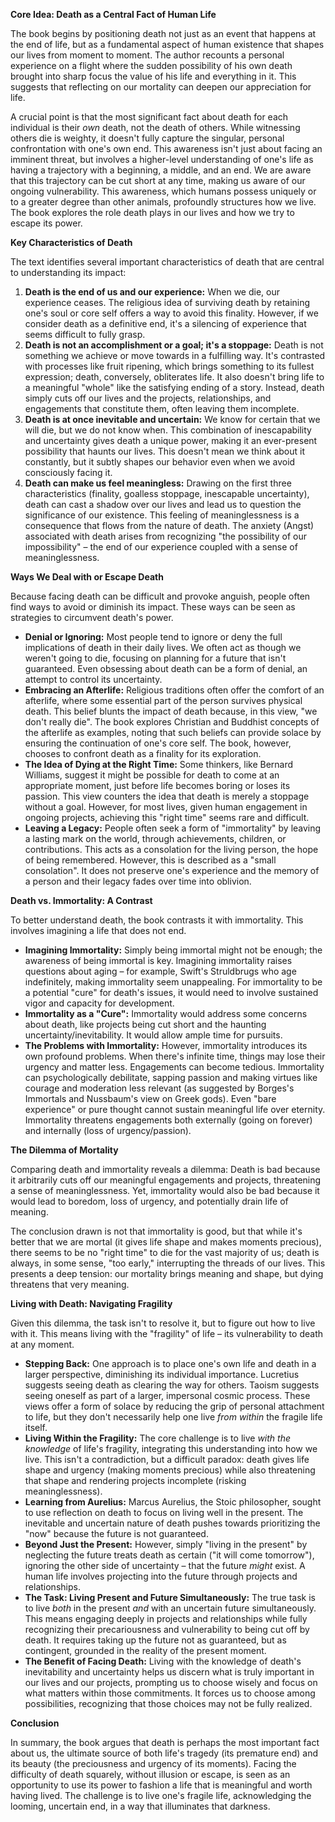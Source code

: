 **Core Idea: Death as a Central Fact of Human Life**

The book begins by positioning death not just as an event that happens at the end of life, but as a fundamental aspect of human existence that shapes our lives from moment to moment. The author recounts a personal experience on a flight where the sudden possibility of his own death brought into sharp focus the value of his life and everything in it. This suggests that reflecting on our mortality can deepen our appreciation for life.

A crucial point is that the most significant fact about death for each individual is their _own_ death, not the death of others. While witnessing others die is weighty, it doesn't fully capture the singular, personal confrontation with one's own end. This awareness isn't just about facing an imminent threat, but involves a higher-level understanding of one's life as having a trajectory with a beginning, a middle, and an end. We are aware that this trajectory can be cut short at any time, making us aware of our ongoing vulnerability. This awareness, which humans possess uniquely or to a greater degree than other animals, profoundly structures how we live. The book explores the role death plays in our lives and how we try to escape its power.

**Key Characteristics of Death**

The text identifies several important characteristics of death that are central to understanding its impact:

1. **Death is the end of us and our experience:** When we die, our experience ceases. The religious idea of surviving death by retaining one's soul or core self offers a way to avoid this finality. However, if we consider death as a definitive end, it's a silencing of experience that seems difficult to fully grasp.
2. **Death is not an accomplishment or a goal; it's a stoppage:** Death is not something we achieve or move towards in a fulfilling way. It's contrasted with processes like fruit ripening, which brings something to its fullest expression; death, conversely, obliterates life. It also doesn't bring life to a meaningful "whole" like the satisfying ending of a story. Instead, death simply cuts off our lives and the projects, relationships, and engagements that constitute them, often leaving them incomplete.
3. **Death is at once inevitable and uncertain:** We know for certain that we will die, but we do not know when. This combination of inescapability and uncertainty gives death a unique power, making it an ever-present possibility that haunts our lives. This doesn't mean we think about it constantly, but it subtly shapes our behavior even when we avoid consciously facing it.
4. **Death can make us feel meaningless:** Drawing on the first three characteristics (finality, goalless stoppage, inescapable uncertainty), death can cast a shadow over our lives and lead us to question the significance of our existence. This feeling of meaninglessness is a consequence that flows from the nature of death. The anxiety (Angst) associated with death arises from recognizing "the possibility of our impossibility" – the end of our experience coupled with a sense of meaninglessness.

**Ways We Deal with or Escape Death**

Because facing death can be difficult and provoke anguish, people often find ways to avoid or diminish its impact. These ways can be seen as strategies to circumvent death's power.

- **Denial or Ignoring:** Most people tend to ignore or deny the full implications of death in their daily lives. We often act as though we weren't going to die, focusing on planning for a future that isn't guaranteed. Even obsessing about death can be a form of denial, an attempt to control its uncertainty.
- **Embracing an Afterlife:** Religious traditions often offer the comfort of an afterlife, where some essential part of the person survives physical death. This belief blunts the impact of death because, in this view, "we don't really die". The book explores Christian and Buddhist concepts of the afterlife as examples, noting that such beliefs can provide solace by ensuring the continuation of one's core self. The book, however, chooses to confront death as a finality for its exploration.
- **The Idea of Dying at the Right Time:** Some thinkers, like Bernard Williams, suggest it might be possible for death to come at an appropriate moment, just before life becomes boring or loses its passion. This view counters the idea that death is merely a stoppage without a goal. However, for most lives, given human engagement in ongoing projects, achieving this "right time" seems rare and difficult.
- **Leaving a Legacy:** People often seek a form of "immortality" by leaving a lasting mark on the world, through achievements, children, or contributions. This acts as a consolation for the living person, the hope of being remembered. However, this is described as a "small consolation". It does not preserve one's experience and the memory of a person and their legacy fades over time into oblivion.

**Death vs. Immortality: A Contrast**

To better understand death, the book contrasts it with immortality. This involves imagining a life that does not end.

- **Imagining Immortality:** Simply being immortal might not be enough; the awareness of being immortal is key. Imagining immortality raises questions about aging – for example, Swift's Struldbrugs who age indefinitely, making immortality seem unappealing. For immortality to be a potential "cure" for death's issues, it would need to involve sustained vigor and capacity for development.
- **Immortality as a "Cure":** Immortality would address some concerns about death, like projects being cut short and the haunting uncertainty/inevitability. It would allow ample time for pursuits.
- **The Problems with Immortality:** However, immortality introduces its own profound problems. When there's infinite time, things may lose their urgency and matter less. Engagements can become tedious. Immortality can psychologically debilitate, sapping passion and making virtues like courage and moderation less relevant (as suggested by Borges's Immortals and Nussbaum's view on Greek gods). Even "bare experience" or pure thought cannot sustain meaningful life over eternity. Immortality threatens engagements both externally (going on forever) and internally (loss of urgency/passion).

**The Dilemma of Mortality**

Comparing death and immortality reveals a dilemma: Death is bad because it arbitrarily cuts off our meaningful engagements and projects, threatening a sense of meaninglessness. Yet, immortality would also be bad because it would lead to boredom, loss of urgency, and potentially drain life of meaning.

The conclusion drawn is not that immortality is good, but that while it's better that we are mortal (it gives life shape and makes moments precious), there seems to be no "right time" to die for the vast majority of us; death is always, in some sense, "too early," interrupting the threads of our lives. This presents a deep tension: our mortality brings meaning and shape, but dying threatens that very meaning.

**Living with Death: Navigating Fragility**

Given this dilemma, the task isn't to resolve it, but to figure out how to live with it. This means living with the "fragility" of life – its vulnerability to death at any moment.

- **Stepping Back:** One approach is to place one's own life and death in a larger perspective, diminishing its individual importance. Lucretius suggests seeing death as clearing the way for others. Taoism suggests seeing oneself as part of a larger, impersonal cosmic process. These views offer a form of solace by reducing the grip of personal attachment to life, but they don't necessarily help one live _from within_ the fragile life itself.
- **Living Within the Fragility:** The core challenge is to live _with the knowledge_ of life's fragility, integrating this understanding into how we live. This isn't a contradiction, but a difficult paradox: death gives life shape and urgency (making moments precious) while also threatening that shape and rendering projects incomplete (risking meaninglessness).
- **Learning from Aurelius:** Marcus Aurelius, the Stoic philosopher, sought to use reflection on death to focus on living well in the present. The inevitable and uncertain nature of death pushes towards prioritizing the "now" because the future is not guaranteed.
- **Beyond Just the Present:** However, simply "living in the present" by neglecting the future treats death as certain ("it will come tomorrow"), ignoring the other side of uncertainty – that the future _might_ exist. A human life involves projecting into the future through projects and relationships.
- **The Task: Living Present and Future Simultaneously:** The true task is to live _both_ in the present _and_ with an uncertain future simultaneously. This means engaging deeply in projects and relationships while fully recognizing their precariousness and vulnerability to being cut off by death. It requires taking up the future not as guaranteed, but as contingent, grounded in the reality of the present moment.
- **The Benefit of Facing Death:** Living with the knowledge of death's inevitability and uncertainty helps us discern what is truly important in our lives and our projects, prompting us to choose wisely and focus on what matters within those commitments. It forces us to choose among possibilities, recognizing that those choices may not be fully realized.

**Conclusion**

In summary, the book argues that death is perhaps the most important fact about us, the ultimate source of both life's tragedy (its premature end) and its beauty (the preciousness and urgency of its moments). Facing the difficulty of death squarely, without illusion or escape, is seen as an opportunity to use its power to fashion a life that is meaningful and worth having lived. The challenge is to live one's fragile life, acknowledging the looming, uncertain end, in a way that illuminates that darkness.